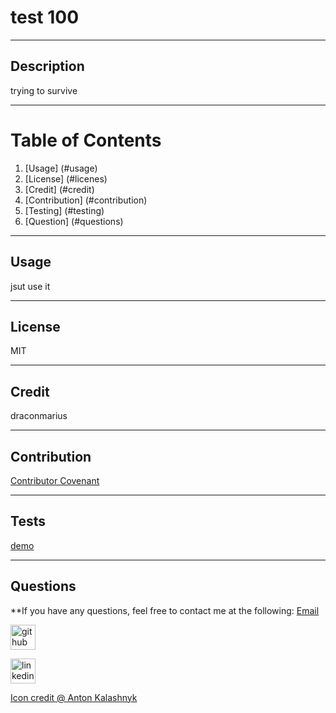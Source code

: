 # test 100
  ***
  ## Description
  trying to survive
  ***
  # Table of Contents
  1. [Usage] (#usage)
  2. [License] (#licenes)
  3. [Credit] (#credit)
  4. [Contribution] (#contribution)
  5. [Testing] (#testing)
  6. [Question] (#questions)
  ***
  ## Usage
  jsut use it
  ***
  ## License
  MIT
  ***
  ## Credit
  draconmarius
  ***
  ## Contribution
  [Contributor Covenant](https://www.contributor-covenant.org/)
  ***
  ## Tests
  [demo](undefined)
  ***
  ## Questions
  **If you have any questions, feel free to contact me at the following:
  [Email](undefined)

  [<img src="logo_github_icon_143196.png" alt='github' height='40'>](https://github.com/DraconMarius) 

  [<img src="logo_linkedin_icon_143191.png" alt='linkedin' height='40'>](undefined)  

  [Icon credit @ Anton Kalashnyk](https://icon-icons.com/users/14quJ7FM9cYdQZHidnZoM/icon-sets/)

